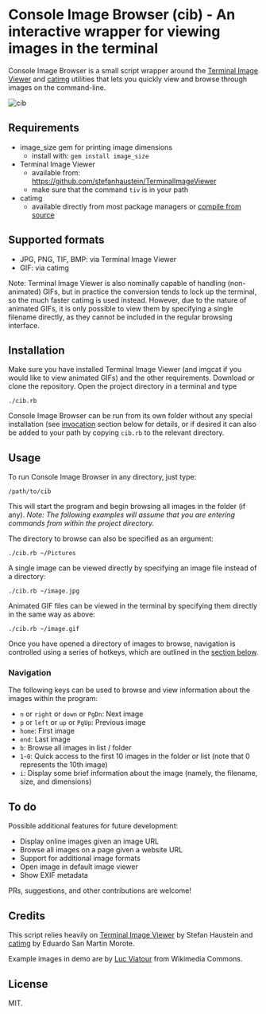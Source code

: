 # Console Image Browser (cib) - An interactive wrapper for viewing images in the terminal

Console Image Browser is a small script wrapper around the [Terminal Image Viewer](https://github.com/stefanhaustein/TerminalImageViewer) and [catimg](https://github.com/posva/catimg/) utilities that lets you quickly view and browse through images on the command-line.

![cib](https://user-images.githubusercontent.com/9295750/62556313-72297400-b829-11e9-8339-4b934dac4a10.gif)

## Requirements

* image_size gem for printing image dimensions
  * install with: `gem install image_size`
* Terminal Image Viewer
  * available from: https://github.com/stefanhaustein/TerminalImageViewer
  * make sure that the command `tiv` is in your path
* catimg
  * available directly from most package managers or [compile from source](https://github.com/posva/catimg/)

## Supported formats

* JPG, PNG, TIF, BMP: via Terminal Image Viewer
* GIF: via catimg

Note: Terminal Image Viewer is also nominally capable of handling (non-animated) GIFs, but in practice the conversion tends to lock up the terminal, so the much faster catimg is used instead. However, due to the nature of animated GIFs, it is only possible to view them by specifying a single filename directly, as they cannot be included in the regular browsing interface.

## Installation

Make sure you have installed Terminal Image Viewer (and imgcat if you would like to view animated GIFs) and the other requirements. Download or clone the repository. Open the project directory in a terminal and type

    ./cib.rb

Console Image Browser can be run from its own folder without any special installation (see [invocation](#invocation) section below for details, or if desired it can also be added to your path by copying `cib.rb` to the relevant directory.

## Usage

To run Console Image Browser in any directory, just type:

    /path/to/cib

This will start the program and begin browsing all images in the folder (if any). _Note: The following examples will assume that you are entering commands from within the project directory._

The directory to browse can also be specified as an argument:

    ./cib.rb ~/Pictures

A single image can be viewed directly by specifying an image file instead of a directory:

    ./cib.rb ~/image.jpg

Animated GIF files can be viewed in the terminal by specifying them directly in the same way as above:

    ./cib.rb ~/image.gif

Once you have opened a directory of images to browse, navigation is controlled using a series of hotkeys, which are outlined in the [section below](#usage).

### Navigation

The following keys can be used to browse and view information about the images within the program:

* `n` or `right` or `down` or `PgDn`: Next image
* `p` or `left` or `up` or `PgUp`: Previous image
* `home`: First image
* `end`: Last image
* `b`: Browse all images in list / folder
* `1`-`0`: Quick access to the first 10 images in the folder or list (note that 0 represents the 10th image)
* `i`: Display some brief information about the image (namely, the filename, size, and dimensions)

## To do

Possible additional features for future development:

* Display online images given an image URL
* Browse all images on a page given a website URL
* Support for additional image formats
* Open image in default image viewer
* Show EXIF metadata

PRs, suggestions, and other contributions are welcome!

## Credits

This script relies heavily on [Terminal Image Viewer](https://github.com/stefanhaustein/TerminalImageViewer) by Stefan Haustein and [catimg](https://github.com/posva/catimg/) by Eduardo San Martin Morote.

Example images in demo are by [Luc Viatour](https://commons.wikimedia.org/wiki/User:Lviatour) from Wikimedia Commons.

## License

MIT.
